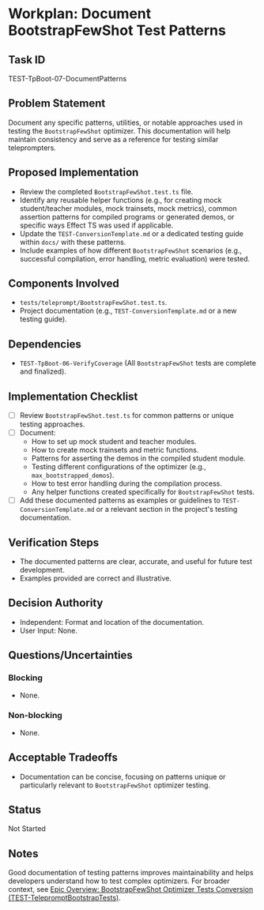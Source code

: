 # Workplan: Document BootstrapFewShot Test Patterns

## Task ID
TEST-TpBoot-07-DocumentPatterns

## Problem Statement
Document any specific patterns, utilities, or notable approaches used in testing the `BootstrapFewShot` optimizer. This documentation will help maintain consistency and serve as a reference for testing similar teleprompters.

## Proposed Implementation
- Review the completed `BootstrapFewShot.test.ts` file.
- Identify any reusable helper functions (e.g., for creating mock student/teacher modules, mock trainsets, mock metrics), common assertion patterns for compiled programs or generated demos, or specific ways Effect TS was used if applicable.
- Update the `TEST-ConversionTemplate.md` or a dedicated testing guide within `docs/` with these patterns.
- Include examples of how different `BootstrapFewShot` scenarios (e.g., successful compilation, error handling, metric evaluation) were tested.

## Components Involved
- `tests/teleprompt/BootstrapFewShot.test.ts`.
- Project documentation (e.g., `TEST-ConversionTemplate.md` or a new testing guide).

## Dependencies
- `TEST-TpBoot-06-VerifyCoverage` (All `BootstrapFewShot` tests are complete and finalized).

## Implementation Checklist
- [ ] Review `BootstrapFewShot.test.ts` for common patterns or unique testing approaches.
- [ ] Document:
    - How to set up mock student and teacher modules.
    - How to create mock trainsets and metric functions.
    - Patterns for asserting the demos in the compiled student module.
    - Testing different configurations of the optimizer (e.g., `max_bootstrapped_demos`).
    - How to test error handling during the compilation process.
    - Any helper functions created specifically for `BootstrapFewShot` tests.
- [ ] Add these documented patterns as examples or guidelines to `TEST-ConversionTemplate.md` or a relevant section in the project's testing documentation.

## Verification Steps
- The documented patterns are clear, accurate, and useful for future test development.
- Examples provided are correct and illustrative.

## Decision Authority
- Independent: Format and location of the documentation.
- User Input: None.

## Questions/Uncertainties
### Blocking
- None.
### Non-blocking
- None.

## Acceptable Tradeoffs
- Documentation can be concise, focusing on patterns unique or particularly relevant to `BootstrapFewShot` optimizer testing.

## Status
Not Started

## Notes
Good documentation of testing patterns improves maintainability and helps developers understand how to test complex optimizers.
For broader context, see [Epic Overview: BootstrapFewShot Optimizer Tests Conversion (TEST-TelepromptBootstrapTests)](../../docs/planning/workplans/TEST-TelepromptBootstrapTests.md).